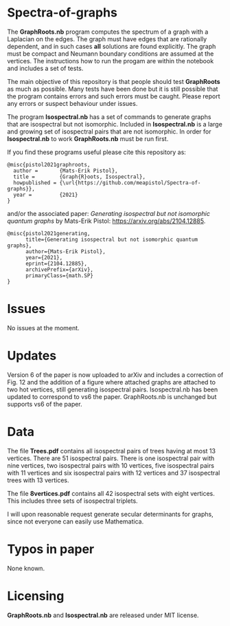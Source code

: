 # Spectra-of-graphs
The **GraphRoots.nb** program computes the spectrum of a graph with a Laplacian on the edges. The graph must have edges that are rationally dependent,
and in such cases **all** solutions are found explicitly.
The graph must be compact and Neumann boundary conditions are assumed at the vertices.
The instructions how to run the progam are within the notebook and includes a set of tests.

The main objective of this repository is that people should test **GraphRoots** as much as possible. Many tests have been done but it is still possible
that the program contains errors and such errors must be caught. Please report any errors or suspect behaviour under issues.

The program **Isospectral.nb** has a set of commands to generate graphs that are isospectral but not isomorphic. Included in **Isospectral.nb**
is a large and growing set of isospectral pairs that are not isomorphic. In order for **Isospectral.nb** to work **GraphRoots.nb** must be run first.

If you find these programs useful please cite this repository as:

```
@misc{pistol2021graphroots,
  author =       {Mats-Erik Pistol},
  title =        {Graph{R}oots, Isospectral},
  howpublished = {\url{https://github.com/meapistol/Spectra-of-graphs}},
  year =         {2021}
}
```

and/or the associated paper: *Generating isospectral but not isomorphic quantum graphs* by Mats-Erik Pistol: https://arxiv.org/abs/2104.12885.

```
@misc{pistol2021generating,
      title={Generating isospectral but not isomorphic quantum graphs},
      author={Mats-Erik Pistol},
      year={2021},
      eprint={2104.12885},
      archivePrefix={arXiv},
      primaryClass={math.SP}
}
```
# Issues
No issues at the moment.

# Updates
Version 6 of the paper is now uploaded to arXiv and includes a correction of Fig. 12 and the addition of a figure where attached graphs are attached to two hot vertices, still generating isospectral pairs. Isospectral.nb has been updated to correspond to vs6 the paper. GraphRoots.nb is unchanged but supports vs6 of the paper.
# Data
The file **Trees.pdf** contains all isospectral pairs of trees having at most 13 vertices. There are 51 isospectral pairs. There is one isospectral pair with nine vertices, two isospectral pairs with 10 vertices, five isospectral pairs with 11 vertices and six isospectral pairs with 12 vertices and 37 isospectral trees with 13 vertices.

The file **8vertices.pdf** contains all 42 isospectral sets with eight vertices. This includes three sets of isospectral triplets.

I will upon reasonable request generate secular determinants for graphs, since not everyone can easily use Mathematica.

# Typos in paper
None known.
# Licensing

**GraphRoots.nb** and **Isospectral.nb** are released under MIT license.
